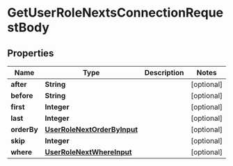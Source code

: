 

# GetUserRoleNextsConnectionRequestBody


## Properties

Name | Type | Description | Notes
------------ | ------------- | ------------- | -------------
**after** | **String** |  |  [optional]
**before** | **String** |  |  [optional]
**first** | **Integer** |  |  [optional]
**last** | **Integer** |  |  [optional]
**orderBy** | [**UserRoleNextOrderByInput**](UserRoleNextOrderByInput.md) |  |  [optional]
**skip** | **Integer** |  |  [optional]
**where** | [**UserRoleNextWhereInput**](UserRoleNextWhereInput.md) |  |  [optional]



